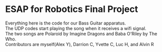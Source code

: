 # ESAP for Robotics Final Project
Everything here is the code for our Bass Guitar apparatus.  
The UDP codes start playing the song when it receives a wifi signal.  
The two songs are Polaroid by Imagine Dragons and Baba O'Riley by The Who.  
Contributors are myself(Alex Y), Darrion C, Yvette C, Luc H, and Alvin R

